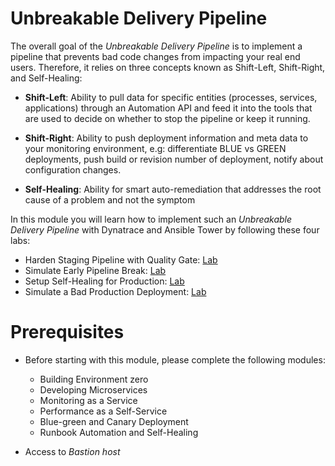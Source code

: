 # Unbreakable Delivery Pipeline

The overall goal of the *Unbreakable Delivery Pipeline* is to implement a pipeline that prevents bad code changes from impacting your real end users. Therefore, it relies on three concepts known as Shift-Left, Shift-Right, and Self-Healing:

* **Shift-Left**: Ability to pull data for specific entities (processes, services, applications) through an Automation API and feed it into the tools that are used to decide on whether to stop the pipeline or keep it running.

* **Shift-Right**: Ability to push deployment information and meta data to your monitoring environment, e.g: differentiate BLUE vs GREEN deployments, push build or revision number of deployment, notify about configuration changes.

* **Self-Healing**: Ability for smart auto-remediation that addresses the root cause of a problem and not the symptom 

In this module you will learn how to implement such an *Unbreakable Delivery Pipeline* with Dynatrace and Ansible Tower by following these four labs:
* Harden Staging Pipeline with Quality Gate: [Lab](./01_Harden_Staging_Pipeline_with_Quality_Gate)
* Simulate Early Pipeline Break: [Lab](./02_Simulate_Early_Pipeline_Break)
* Setup Self-Healing for Production: [Lab](./03_Setup_Self_Healing_for_Production)
* Simulate a Bad Production Deployment: [Lab](./04_Simulate_a_Bad_Production_Deployment)

# Prerequisites

* Before starting with this module, please complete the following modules:
    * Building Environment zero
    * Developing Microservices
    * Monitoring as a Service
    * Performance as a Self-Service
    * Blue-green and Canary Deployment
    * Runbook Automation and Self-Healing

* Access to *Bastion host*


